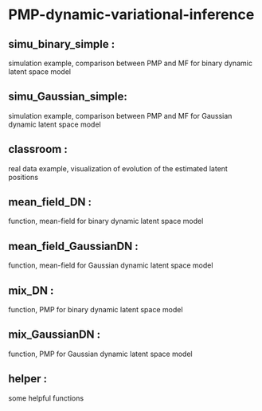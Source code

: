 # PMP-dynamic-variational-inference

## **simu_binary_simple** : 
simulation example, comparison between PMP and MF for binary dynamic latent space model

## **simu_Gaussian_simple**: 
simulation example, comparison between PMP and MF for Gaussian dynamic latent space model

## **classroom** : 
real data example, visualization of evolution of the estimated latent positions    

## mean_field_DN : 
function, mean-field for binary dynamic latent space model

## mean_field_GaussianDN : 
function, mean-field for Gaussian dynamic latent space model

## mix_DN : 
function, PMP for binary dynamic latent space model

## mix_GaussianDN : 
function, PMP for Gaussian dynamic latent space model

## helper : 
some helpful functions


